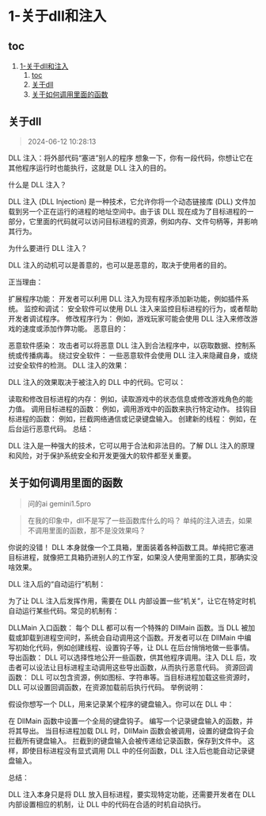 # 1-关于dll和注入

## toc

1. [1-关于dll和注入](#1-关于dll和注入)
    1. [toc](#toc)
    2. [关于dll](#关于dll)
    3. [关于如何调用里面的函数](#关于如何调用里面的函数)

## 关于dll

> 2024-06-12 10:28:13

DLL 注入：将外部代码“塞进”别人的程序
想象一下，你有一段代码，你想让它在其他程序运行时也能执行，这就是 DLL 注入的目的。

什么是 DLL 注入？

DLL 注入 (DLL Injection) 是一种技术，它允许你将一个动态链接库 (DLL) 文件加载到另一个正在运行的进程的地址空间中。由于该 DLL 现在成为了目标进程的一部分，它里面的代码就可以访问目标进程的资源，例如内存、文件句柄等，并影响其行为。

为什么要进行 DLL 注入？

DLL 注入的动机可以是善意的，也可以是恶意的，取决于使用者的目的。

正当理由：

扩展程序功能： 开发者可以利用 DLL 注入为现有程序添加新功能，例如插件系统。
监控和调试： 安全软件可以使用 DLL 注入来监控目标进程的行为，或者帮助开发者调试程序。
修改程序行为： 例如，游戏玩家可能会使用 DLL 注入来修改游戏的速度或添加作弊功能。
恶意目的：

恶意软件感染： 攻击者可以将恶意 DLL 注入到合法程序中，以窃取数据、控制系统或传播病毒。
绕过安全软件： 一些恶意软件会使用 DLL 注入来隐藏自身，或绕过安全软件的检测。
DLL 注入的效果：

DLL 注入的效果取决于被注入的 DLL 中的代码。它可以：

读取和修改目标进程的内存： 例如，读取游戏中的状态信息或修改游戏角色的能力值。
调用目标进程的函数： 例如，调用游戏中的函数来执行特定动作。
挂钩目标进程的函数： 例如，拦截网络通信或记录键盘输入。
创建新的线程： 例如，在后台运行恶意代码。
总结：

DLL 注入是一种强大的技术，它可以用于合法和非法目的。了解 DLL 注入的原理和风险，对于保护系统安全和开发更强大的软件都至关重要。

## 关于如何调用里面的函数

> 问的ai gemini1.5pro

> 在我的印象中，dll不是写了一些函数库什么的吗？ 单纯的注入进去，如果不调用里面的函数，那不是没效果吗？

你说的没错！ DLL 本身就像一个工具箱，里面装着各种函数工具。单纯把它塞进目标进程，就像把工具箱扔进别人的工作室，如果没人使用里面的工具，那确实没啥效果。

DLL 注入后的“自动运行”机制：

为了让 DLL 注入后发挥作用，需要在 DLL 内部设置一些“机关”，让它在特定时机自动运行某些代码。常见的机制有：

DLLMain 入口函数： 每个 DLL 都可以有一个特殊的 DllMain 函数。当 DLL 被加载或卸载到进程空间时，系统会自动调用这个函数。开发者可以在 DllMain 中编写初始化代码，例如创建线程、设置钩子等，让 DLL 在后台悄悄地做一些事情。
导出函数： DLL 可以选择性地公开一些函数，供其他程序调用。注入 DLL 后，攻击者可以设法让目标进程主动调用这些导出函数，从而执行恶意代码。
资源回调函数： DLL 可以包含资源，例如图标、字符串等。当目标进程加载这些资源时，DLL 可以设置回调函数，在资源加载前后执行代码。
举例说明：

假设你想写一个 DLL，用来记录某个程序的键盘输入。你可以在 DLL 中：

在 DllMain 函数中设置一个全局的键盘钩子。
编写一个记录键盘输入的函数，并将其导出。
当目标进程加载 DLL 时，DllMain 函数会被调用，设置的键盘钩子会拦截所有键盘输入。
拦截到的键盘输入会被传递给记录函数，保存到文件中。
这样，即使目标进程没有显式调用 DLL 中的任何函数，DLL 注入后也能自动记录键盘输入。

总结：

DLL 注入本身只是将 DLL 放入目标进程，要实现特定功能，还需要开发者在 DLL 内部设置相应的机制，让 DLL 中的代码在合适的时机自动执行。


<CommentService/>
